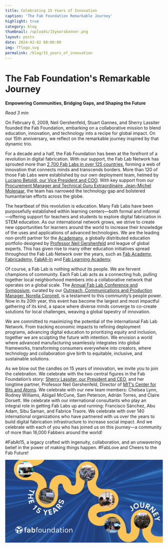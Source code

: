 ```yaml
---
title: Celebrating 15 Years of Innovation
caption: 'The Fab Foundation Remarkable Journey'
highlight: true
category: blog
thumbnail: /uploads/15yearsbanner.png
layout: posts
date: 2024-02-02 00:00:00
img: fflogo.svg
permalink: /blog/15_years_of_innovation
---
```


# The Fab Foundation's Remarkable Journey

**Empowering Communities, Bridging Gaps, and Shaping the Future**

*Read 3 min*

On February 6, 2009, Neil Gershenfeld, Stuart Gannes, and Sherry Lassiter founded the Fab Foundation, embarking on a collaborative mission to blend education, innovation, and technology into a recipe for global impact. On our 15th anniversary, we reflect on the remarkable journey inspired by that dynamic trio.

For a decade and a half, the Fab Foundation has been at the forefront of a revolution in digital fabrication. With our support, the Fab Lab Network has sprouted more than [2,700 Fab Labs in over 125 countries](https://fablabs.io/labs/map), forming a web of innovation that connects minds and transcends borders. More than 120 of those Fab Labs were established by our own deployment team, helmed by [Luciano Betoldi, our Vice President and COO](https://www.linkedin.com/in/betoldi/). With key support from our [Procurement Manager and  Technical Guru Extraordinaire, Jean-Michel Molenaar](https://www.linkedin.com/in/jeanmichel-molenaar-352479209/), the team has narrowed the technology gap and bolstered humanitarian efforts across the globe.

The heartbeat of this revolution is education. Many Fab Labs have been purposefully established within learning centers—both formal and informal—offering support for teachers and students to explore digital fabrication in STEM education. As our international network grows, we strive to create new opportunities for learners around the world to increase their knowledge of the uses and applications of advanced technologies. We are the leading non-profit partner for the [Academany](https://academany.org/), a globally distributed education portfolio designed by [Professor Neil Gershenfeld](https://ng.cba.mit.edu/) and league of global experts. This has given rise to many other education initiatives spread throughout the Fab Lab Network over the years, such as [Fab Academy](https://fabacademy.org/), [Fabricademy](https://textile-academy.org/), [FabAll-In](https://academany.org/fab-all-in/) and [Fab Learning Academy](https://fla.academany.org/).

Of course, a Fab Lab is nothing without its people. We are fervent champions of community. Each Fab Lab acts as a connecting hub, pulling together local neighborhood members into a collaborative network that operates on a global scale. The [Annual Fab Lab Conference and Symposium](https://fabevent.org/), curated by our [Outreach, Communications and Production Manager, Norella Coronell](https://www.linkedin.com/in/norella-coronell/), is a testament to this community’s people power. Now in its 20th year, this event has become the largest and most impactful gathering of its kind, a space where diverse minds converge to co-create solutions for local challenges, weaving a global tapestry of innovation. 

We are committed to maximizing the potential of the international Fab Lab Network. From tracking economic impacts to refining deployment programs, advancing digital education to prioritizing equity and inclusion, together we are sculpting the future with intention. We envision a world where advanced manufacturing seamlessly integrates into global frameworks, transforming consumers everywhere into creators, where technology and collaboration give birth to equitable, inclusive, and sustainable solutions.

As we blow out the candles on 15 years of innovation, we invite you to join the celebration. We celebrate with the two central figures in the Fab Foundation’s story: [Sherry Lassiter, our President and CEO](https://www.linkedin.com/in/sherry-lassiter-29b34110/), and her longtime partner, Professor Neil Gershenfeld, Director of [MIT’s Center for Bits and Atoms](https://cba.mit.edu/). We celebrate with our new team members: Chelsea Lynn, Rodney Williams, Abigail McCune, Sam Peterson, Adrián Torres, and Claire Dorsett. We celebrate with our international consultants who play an integral role in getting Fab Labs up and running: Francisco Sánchez, Abu Adam, Sibu Saman, and Fabrice Traore. We celebrate with over 140 international organizations who have partnered with us over the years to build digital fabrication infrastructure to increase social impact. And we celebrate with  each of you who has joined us on this journey—a community of more than 16,000 Fabbers around the world! 

#FabAt15, a legacy crafted with ingenuity, collaboration, and an unwavering belief in the power of making things happen. #FabLove and Cheers to the Fab Future!

![FabFoundation15years](/uploads/15yearsbanner.png "FabFoundation15yearsJourney")

